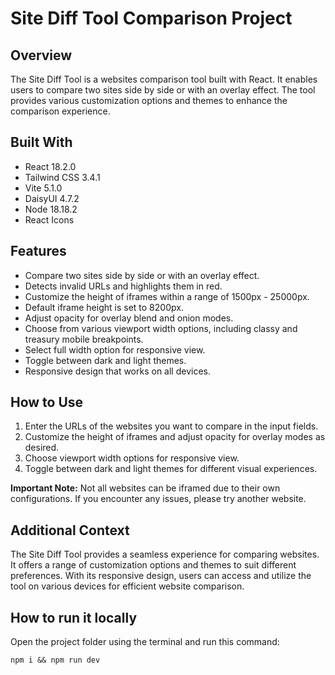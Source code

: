 # Site Diff Tool Comparison Project

## Overview

The Site Diff Tool is a websites comparison tool built with React. It enables users to compare two sites side by side or with an overlay effect. The tool provides various customization options and themes to enhance the comparison experience.

## Built With

- React 18.2.0
- Tailwind CSS 3.4.1
- Vite 5.1.0
- DaisyUI 4.7.2
- Node 18.18.2
- React Icons

## Features

- Compare two sites side by side or with an overlay effect.
- Detects invalid URLs and highlights them in red.
- Customize the height of iframes within a range of 1500px - 25000px.
- Default iframe height is set to 8200px.
- Adjust opacity for overlay blend and onion modes.
- Choose from various viewport width options, including classy and treasury mobile breakpoints.
- Select full width option for responsive view.
- Toggle between dark and light themes.
- Responsive design that works on all devices.

## How to Use

1. Enter the URLs of the websites you want to compare in the input fields.
2. Customize the height of iframes and adjust opacity for overlay modes as desired.
3. Choose viewport width options for responsive view.
4. Toggle between dark and light themes for different visual experiences.

**Important Note:** Not all websites can be iframed due to their own configurations. If you encounter any issues, please try another website.

## Additional Context

The Site Diff Tool provides a seamless experience for comparing websites. It offers a range of customization options and themes to suit different preferences. With its responsive design, users can access and utilize the tool on various devices for efficient website comparison.

## How to run it locally

Open the project folder using the terminal and run this command:

`npm i && npm run dev`